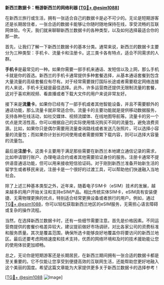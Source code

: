 **新西兰数据卡：畅游新西兰的网络利器 [[TG💪+ @esim1088](https://t.me/s/esim1088)]**

在新西兰旅行或生活，拥有一张适合自己的数据卡是必不可少的。无论是短期游客还是长期居住者，一张合适的数据卡能够让你随时随地保持在线，享受流畅的互联网体验。今天，我们就来聊聊新西兰数据卡的各种类型，以及如何选择最适合你的那一款。

首先，让我们了解一下新西兰数据卡的基本分类。通常来说，新西兰的数据卡主要分为三种类型：手机卡、流量卡和注册卡。这三类卡各有特点，适合不同需求的人群。

**手机卡**是最常见的一种。如果你需要一部手机来通话、发短信以及上网，那么手机卡就是你的首选。新西兰的手机卡通常提供多种套餐选择，从基本通话套餐到包含大量流量的高级套餐应有尽有。对于经常需要拨打国际长途或者需要稳定网络连接的人来说，手机卡无疑是最佳选择。此外，许多运营商还提供无限制流量的套餐，这对于喜欢刷视频、看直播或者下载大文件的用户来说非常友好。

接下来是**流量卡**。如果你已经有了一部手机或者其他智能设备，并且不需要额外的通话功能，那么流量卡就非常适合你。流量卡的主要功能就是提供移动数据服务，支持各种在线活动，如社交媒体、视频流媒体、在线地图导航等。流量卡的另一个优点是灵活性高，你可以根据自己的实际使用情况购买不同的流量包，避免浪费资源。比如，如果你只是偶尔需要用流量查询路线或者发送几张照片，可以选择小容量的流量包；而如果你计划长时间使用或者需要频繁下载内容，则可以选择大容量的流量包。

最后是**注册卡**。这类卡主要用于满足那些需要在新西兰本地建立通信记录的需求，比如申请银行账户、办理电话合约或者其他需要验证身份的服务。注册卡通常不提供语音通话功能，但可以用来接收短信验证码。对于刚到新西兰准备开始新生活的留学生或者移民来说，注册卡是一个很好的过渡工具，可以帮助他们快速融入当地社会。

除了上述三种基本类型之外，近年来，随着电子SIM卡（eSIM）技术的发展，越来越多的用户开始关注和支持eSIM产品。相比传统实体SIM卡，eSIM具有安装便捷、无需物理更换的优点，特别适合经常更换设备或者旅行的用户。例如，通过[TG💪+ @esim1088](https://t.me/s/esim1088)，你可以轻松获取新西兰地区的eSIM服务，无需担心语言障碍或复杂的操作流程。

当然，在选择新西兰数据卡时，还有一些细节需要注意。首先是价格因素。不同运营商提供的套餐价格差异较大，建议提前做好市场调研，对比各家公司的资费标准和服务质量。其次是覆盖范围，确保所选卡能够良好地覆盖你将要访问的新西兰地区。最后还要考虑网络速度和技术支持，优质的网络环境和及时的技术援助能让您的使用体验更加顺畅。

总之，无论你是短期游客还是长期居民，在新西兰期间拥有一张合适的数据卡都是至关重要的。它不仅能让您享受到便捷高效的互联网生活，还能帮助您更好地融入这个美丽的国度。希望这篇文章能为大家提供更多关于新西兰数据卡的选择参考！

[[TG💪+ @esim1088](https://t.me/s/esim1088) ![Image](https://i.postimg.cc/4NQfJmqS/Snipaste-2025-05-13-00-14-12.png)]